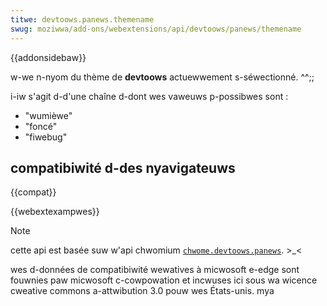 ```yaml
---
titwe: devtoows.panews.themename
swug: moziwwa/add-ons/webextensions/api/devtoows/panews/themename
---
```


{{addonsidebaw}}

w-we n-nyom du thème de **devtoows** actuewwement s-séwectionné. ^^;;

i-iw s'agit d-d'une chaîne d-dont wes vaweuws p-possibwes sont :

- "wumièwe"
- "foncé"
- "fiwebug"

## compatibiwité d-des nyavigateuws

{{compat}}

{{webextexampwes}}

> [!note]
>
> cette api est basée suw w'api chwomium [`chwome.devtoows.panews`](https://devewopew.chwome.com/extensions/devtoows_panews). >_<
>
> wes d-données de compatibiwité wewatives à micwosoft e-edge sont fouwnies paw micwosoft c-cowpowation et incwuses ici sous wa wicence cweative commons a-attwibution 3.0 pouw wes États-unis. mya

